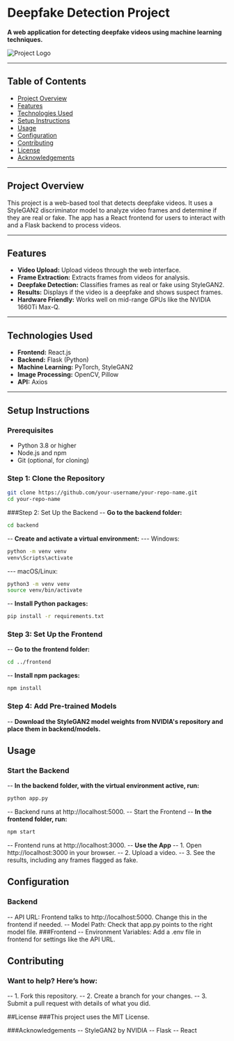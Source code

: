 # Deepfake Detection Project

**A web application for detecting deepfake videos using machine learning techniques.**

![Project Logo](https://via.placeholder.com/150) <!-- Replace with your project logo -->

---

## Table of Contents
- [Project Overview](#project-overview)
- [Features](#features)
- [Technologies Used](#technologies-used)
- [Setup Instructions](#setup-instructions)
- [Usage](#usage)
- [Configuration](#configuration)
- [Contributing](#contributing)
- [License](#license)
- [Acknowledgements](#acknowledgements)

---

## Project Overview
This project is a web-based tool that detects deepfake videos. It uses a StyleGAN2 discriminator model to analyze video frames and determine if they are real or fake. The app has a React frontend for users to interact with and a Flask backend to process videos.

---

## Features
- **Video Upload:** Upload videos through the web interface.
- **Frame Extraction:** Extracts frames from videos for analysis.
- **Deepfake Detection:** Classifies frames as real or fake using StyleGAN2.
- **Results:** Displays if the video is a deepfake and shows suspect frames.
- **Hardware Friendly:** Works well on mid-range GPUs like the NVIDIA 1660Ti Max-Q.

---

## Technologies Used
- **Frontend:** React.js
- **Backend:** Flask (Python)
- **Machine Learning:** PyTorch, StyleGAN2
- **Image Processing:** OpenCV, Pillow
- **API:** Axios

---

## Setup Instructions

### Prerequisites
- Python 3.8 or higher
- Node.js and npm
- Git (optional, for cloning)

### Step 1: Clone the Repository
```bash
git clone https://github.com/your-username/your-repo-name.git
cd your-repo-name
```
###Step 2: Set Up the Backend
-- **Go to the backend folder:**
```bash
cd backend
```
-- **Create and activate a virtual environment:**
--- Windows:
```bash
python -m venv venv
venv\Scripts\activate
```
--- macOS/Linux:
```bash
python3 -m venv venv
source venv/bin/activate
```
-- **Install Python packages:**
```bash
pip install -r requirements.txt
```
### Step 3: Set Up the Frontend
-- **Go to the frontend folder:**
```bash
cd ../frontend
```
-- **Install npm packages:**
```bash
npm install
```
### Step 4: Add Pre-trained Models
-- **Download the StyleGAN2 model weights from NVIDIA's repository and place them in backend/models.**

## Usage
### Start the Backend
-- **In the backend folder, with the virtual environment active, run:**
```bash
python app.py
```
-- Backend runs at http://localhost:5000.
-- Start the Frontend
-- **In the frontend folder, run:**
```bash
npm start
```
-- Frontend runs at http://localhost:3000.
-- **Use the App**
-- 1. Open http://localhost:3000 in your browser.
-- 2. Upload a video.
-- 3. See the results, including any frames flagged as fake.

## Configuration
### Backend
-- API URL: Frontend talks to http://localhost:5000. Change this in the frontend if needed.
-- Model Path: Check that app.py points to the right model file.
###Frontend
-- Environment Variables: Add a .env file in frontend for settings like the API URL.

## Contributing
### Want to help? Here’s how:
-- 1. Fork this repository.
-- 2. Create a branch for your changes.
-- 3. Submit a pull request with details of what you did.

##License
###This project uses the MIT License.

###Acknowledgements
-- StyleGAN2 by NVIDIA
-- Flask
-- React
